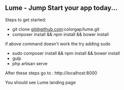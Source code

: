 ## Lume - Jump Start your app today...
Steps to get started:
- git clone git@github.com:colorgap/lume.git
- composer install && npm install && bower install

if above command doesn't work the try adding sudo
- sudo composer install && npm install && bower install
- gulp
- php artisan serve

After these steps go to : http://localhost:8000

You should see Lume landing page